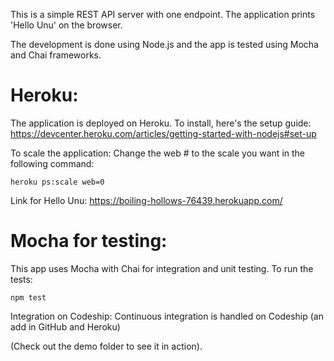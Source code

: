 This is a simple REST API server with one endpoint. The application prints 'Hello Unu' on the browser.

The development is done using Node.js and the app is tested using Mocha and Chai frameworks. 

<h1><b>Heroku:</b></h1>

The application is deployed on Heroku.
To install, here's the setup guide:
https://devcenter.heroku.com/articles/getting-started-with-nodejs#set-up

To scale the application:
Change the web # to the scale you want in the following command:

`heroku ps:scale web=0`

Link for Hello Unu:
https://boiling-hollows-76439.herokuapp.com/

<h1><b>Mocha for testing:</b></h1>

This app uses Mocha with Chai for integration and unit testing.
To run the tests:

`npm test`

Integration on Codeship:
Continuous integration is handled on Codeship (an add in GitHub and Heroku)

(Check out the demo folder to see it in action).





